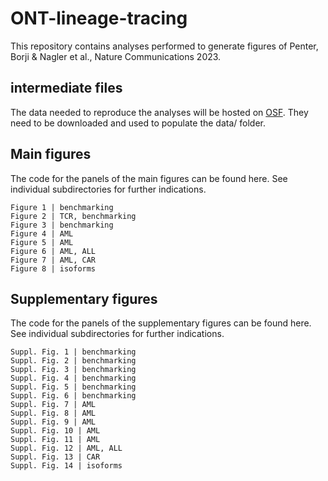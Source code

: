 # ONT-lineage-tracing
This repository contains analyses performed to generate figures of Penter, Borji &amp; Nagler et al., Nature Communications 2023.

## intermediate files 

The data needed to reproduce the analyses will be hosted on [OSF](https://osf.io). They need to be downloaded and used to populate the data/ folder. 

## Main figures

The code for the panels of the main figures can be found here. See individual subdirectories for further indications. 

```
Figure 1 | benchmarking
Figure 2 | TCR, benchmarking
Figure 3 | benchmarking
Figure 4 | AML
Figure 5 | AML
Figure 6 | AML, ALL
Figure 7 | AML, CAR
Figure 8 | isoforms
```

## Supplementary figures

The code for the panels of the supplementary figures can be found here. See individual subdirectories for further indications. 

```
Suppl. Fig. 1 | benchmarking
Suppl. Fig. 2 | benchmarking
Suppl. Fig. 3 | benchmarking
Suppl. Fig. 4 | benchmarking
Suppl. Fig. 5 | benchmarking
Suppl. Fig. 6 | benchmarking
Suppl. Fig. 7 | AML
Suppl. Fig. 8 | AML
Suppl. Fig. 9 | AML
Suppl. Fig. 10 | AML
Suppl. Fig. 11 | AML
Suppl. Fig. 12 | AML, ALL
Suppl. Fig. 13 | CAR
Suppl. Fig. 14 | isoforms
```
